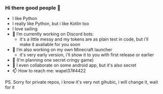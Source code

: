 ### Hi there good people 👋
- I like Python
- I really like Python, but i like Kotlin too
- I love sailing
- 🔭 I’m currently working on Discord bots:
  - it's a little messy and my tokens are as plain text in code, but i'll make it avaliable for you soon
- 🔭 I’m also working on my own Minecraft launcher
  - it's very early version, i'll show it to you with first release or earlier
- 🔭 (I'm planning one secret cringy game)
- 👯 I even collaborate on some android app, but it's also secret
- 📫 How to reach me: wapel37#4422

PS. Sorry for private repos, i know it's very not gihubic, i will change it, wait for it

<!--
**wapel37/wapel37** is a ✨ _special_ ✨ repository because its `README.md` (this file) appears on your GitHub profile.

Here are some ideas to get you started:

- 🔭 I’m currently working on ...
- 🌱 I’m currently learning ...
- 👯 I’m looking to collaborate on ...
- 🤔 I’m looking for help with ...
- 💬 Ask me about ...
- 📫 How to reach me: ...
- 😄 Pronouns: ...
- ⚡ Fun fact: ...
-->

